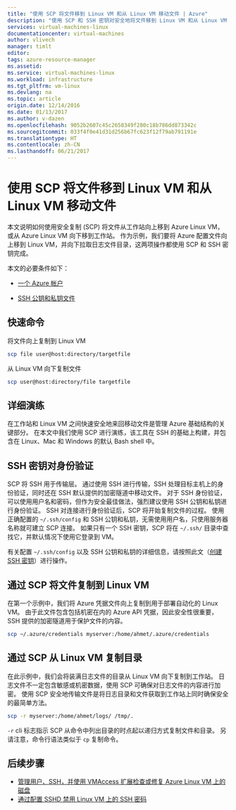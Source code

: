 ```yaml
---
title: "使用 SCP 将文件移到 Linux VM 和从 Linux VM 移动文件 | Azure"
description: "使用 SCP 和 SSH 密钥对安全地将文件移到 Linux VM 和从 Linux VM 移动文件。"
services: virtual-machines-linux
documentationcenter: virtual-machines
author: vlivech
manager: timlt
editor: 
tags: azure-resource-manager
ms.assetid: 
ms.service: virtual-machines-linux
ms.workload: infrastructure
ms.tgt_pltfrm: vm-linux
ms.devlang: na
ms.topic: article
origin.date: 12/14/2016
ms.date: 01/13/2017
ms.author: v-dazen
ms.openlocfilehash: 9052b2607c45c2658349f280c18b786dd873342c
ms.sourcegitcommit: 033f4f0e41d31d256b67fc623f12f79ab791191e
ms.translationtype: HT
ms.contentlocale: zh-CN
ms.lasthandoff: 06/21/2017
---
```

# <a name="moving-files-to-and-from-a-linux-vm-using-scp"></a>使用 SCP 将文件移到 Linux VM 和从 Linux VM 移动文件

本文说明如何使用安全复制 (SCP) 将文件从工作站向上移到 Azure Linux VM，或从 Azure Linux VM 向下移到工作站。  作为示例，我们要将 Azure 配置文件向上移到 Linux VM，并向下拉取日志文件目录，这两项操作都使用 SCP 和 SSH 密钥完成。   

本文的必要条件如下：

- [一个 Azure 帐户](https://www.azure.cn/pricing/1rmb-trial/)

- [SSH 公钥和私钥文件](mac-create-ssh-keys.md?toc=%2fvirtual-machines%2flinux%2ftoc.json)

## <a name="quick-commands"></a>快速命令

将文件向上复制到 Linux VM

```bash
scp file user@host:directory/targetfile
```

从 Linux VM 向下复制文件

```bash
scp user@host:directory/file targetfile
```

## <a name="detailed-walkthrough"></a>详细演练

在工作站和 Linux VM 之间快速安全地来回移动文件是管理 Azure 基础结构的关键部分。  在本文中我们使用 SCP 进行演练，该工具在 SSH 的基础上构建，并包含在 Linux、Mac 和 Windows 的默认 Bash shell 中。

## <a name="ssh-key-pair-authentication"></a>SSH 密钥对身份验证

SCP 将 SSH 用于传输层。  通过使用 SSH 进行传输，SSH 处理目标主机上的身份验证，同时还在 SSH 默认提供的加密隧道中移动文件。  对于 SSH 身份验证，可以使用用户名和密码，但作为安全最佳做法，强烈建议使用 SSH 公钥和私钥进行身份验证。 SSH 对连接进行身份验证后，SCP 将开始复制文件的过程。  使用正确配置的 `~/.ssh/config` 和 SSH 公钥和私钥，无需使用用户名，只使用服务器名称就可建立 SCP 连接。  如果只有一个 SSH 密钥，SCP 将在 `~/.ssh/` 目录中查找它，并默认情况下使用它登录到 VM。

有关配置 `~/.ssh/config` 以及 SSH 公钥和私钥的详细信息，请按照此文（[创建 SSH 密钥](mac-create-ssh-keys.md?toc=%2fvirtual-machines%2flinux%2ftoc.json)）进行操作。

## <a name="scp-a-file-to-a-linux-vm"></a>通过 SCP 将文件复制到 Linux VM

在第一个示例中，我们将 Azure 凭据文件向上复制到用于部署自动化的 Linux VM。  由于此文件包含包括机密在内的 Azure API 凭据，因此安全性很重要，SSH 提供的加密隧道用于保护文件的内容。

```bash
scp ~/.azure/credentials myserver:/home/ahmet/.azure/credentials
```

## <a name="scp-a-directory-from-a-linux-vm"></a>通过 SCP 从 Linux VM 复制目录

在此示例中，我们会将装满日志文件的目录从 Linux VM 向下复制到工作站。  日志文件不一定包含敏感或机密数据，使用 SCP 可确保对日志文件的内容进行加密。  使用 SCP 安全地传输文件是将日志目录和文件获取到工作站上同时确保安全的最简单方法。

```bash
scp -r myserver:/home/ahmet/logs/ /tmp/.
```

`-r` cli 标志指示 SCP 从命令中列出目录的时点起以递归方式复制文件和目录。  另请注意，命令行语法类似于 `cp` 复制命令。

## <a name="next-steps"></a>后续步骤

* [管理用户、SSH，并使用 VMAccess 扩展检查或修复 Azure Linux VM 上的磁盘](using-vmaccess-extension.md?toc=%2fvirtual-machines%2flinux%2ftoc.json)
* [通过配置 SSHD 禁用 Linux VM 上的 SSH 密码](mac-disable-ssh-password-usage.md?toc=%2fvirtual-machines%2flinux%2ftoc.json)
